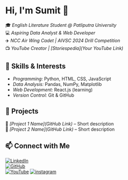 # Hi, I'm Sumit 👋  

🎓 *English Literature Student @ Patliputra University*  
💻 *Aspiring Data Analyst & Web Developer*  
✈️ *NCC Air Wing Cadet | AIVSC 2024 Drill Competition*  
📺 *YouTube Creator | [Storiespedia](Your YouTube Link)*  

## 🚀 Skills & Interests  
- *Programming:* Python, HTML, CSS, JavaScript  
- *Data Analysis:* Pandas, NumPy, Matplotlib  
- *Web Development:* React.js (learning)  
- *Version Control:* Git & GitHub  

## 📌 Projects  
🔹 *[Project 1 Name](GitHub Link)* – Short description  
🔹 *[Project 2 Name](GitHub Link)* – Short description  

## 📫 Connect with Me  
[![LinkedIn](https://img.shields.io/badge/LinkedIn-connect-blue?logo=linkedin)](https://www.linkedin.com/in/%20sumit-kumar-473697352%20Vanity%20URL%20name)  
[![GitHub](https://img.shields.io/badge/GitHub-Follow-black?logo=github)](https://github.com/Sumit-aer)  
[![YouTube](https://img.shields.io/badge/YouTube-Subscribe-red?logo=youtube)](http://www.youtube.com/@Storiespedia-g4i)
[![instagram](https://img.shhield.io/badge/Instagram-Follow-purple?logo=instagram)](https://www.instagram.com/sumit.aer/#)
